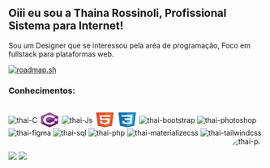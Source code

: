 ## Oiii eu sou a Thaina Rossinoli, Profissional Sistema para Internet!

 <p>Sou um Designer que se interessou pela aréa de programação, Foco em fullstack para plataformas web.</p>

<a href="https://roadmap.sh/u/rossinoli"><img src="https://api.roadmap.sh/v1-badge/wide/6622cb6a3a0402c7d0fe3623?variant=dark" alt="roadmap.sh"/></a>

### Conhecimentos:
<div style="display: inline_block"><br>
   <img align="center" alt="thai-C" height="30" width="40"src="https://cdn.jsdelivr.net/gh/devicons/devicon@latest/icons/c/c-original.svg">
  <img align="center" alt="thai-Csharp" height="30" width="40" src="https://raw.githubusercontent.com/devicons/devicon/master/icons/csharp/csharp-original.svg">
  <img align="center" alt="thai-Js" height="30" width="40"src="https://cdn.jsdelivr.net/gh/devicons/devicon@latest/icons/javascript/javascript-original.svg">
  <img align="center" alt="thai-HTML" height="30" width="40" src="https://raw.githubusercontent.com/devicons/devicon/master/icons/html5/html5-original.svg">
  <img align="center" alt="thai-CSS" height="30" width="40" src="https://raw.githubusercontent.com/devicons/devicon/master/icons/css3/css3-original.svg">
  <img align="center" alt="thai-bootstrap" height="30" width="40"src="https://cdn.jsdelivr.net/gh/devicons/devicon@latest/icons/bootstrap/bootstrap-original.svg">
  <img align="center" alt="thai-photoshop" height="30" width="40"src="https://cdn.jsdelivr.net/gh/devicons/devicon@latest/icons/photoshop/photoshop-original.svg">
  <img align="center" alt="thai-figma" height="30" width="40"src="https://cdn.jsdelivr.net/gh/devicons/devicon@latest/icons/figma/figma-original.svg">
  <img align="center" alt="thai-sql" height="30" width="40"src="https://cdn.jsdelivr.net/gh/devicons/devicon@latest/icons/sqldeveloper/sqldeveloper-original.svg">
  <img align="center" alt="thai-php" height="30" width="40"src="https://cdn.jsdelivr.net/gh/devicons/devicon@latest/icons/php/php-original.svg">
  <img align="center" alt="thai-materializecss" height="30" width="40"src="https://cdn.jsdelivr.net/gh/devicons/devicon@latest/icons/materializecss/materializecss-original.svg">
  <img align="center" alt="thai-tailwindcss" height="30" width="40"src="https://cdn.jsdelivr.net/gh/devicons/devicon@latest/icons/tailwindcss/tailwindcss-original.svg">
  <img align="right" alt="thai-pic" height="150" style="border-radius:50px;" src="https://user-images.githubusercontent.com/103609562/216775574-7091a5df-9d55-4deb-b491-1ac84b7d6aec.gif">
</div>
          
  ##
  
 <div> 
  <a href="https://instagram.com/thai_rossinoli/" target="_blank"><img src="https://img.shields.io/badge/-Instagram-%23E4405F?style=for-the-badge&logo=instagram&logoColor=white" target="_blank"></a>
  <a href="https://www.linkedin.com/in/thaina-rossinoli-b23b14260/" target="_blank"><img src="https://img.shields.io/badge/-LinkedIn-%230077B5?style=for-the-badge&logo=linkedin&logoColor=white" target="_blank"></a> 
</div>
